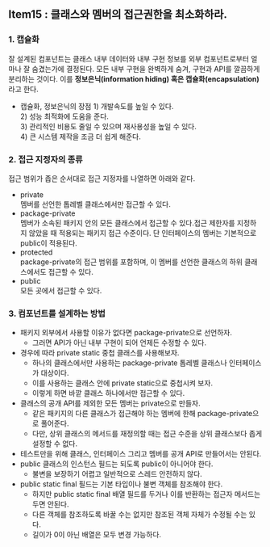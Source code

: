 <h2>Item15 : 클래스와 멤버의 접근권한을 최소화하라.</h2>
<h3>1. 캡슐화</h3>
    
 잘 설계된 컴포넌트는 클래스 내부 데이터와 내부 구현 정보를 외부 컴포넌트로부터 얼마나 잘 숨겼는가에 결정된다. 모든 내부 구현을 완벽하게 숨겨, 구현과 API를 깔끔하게 분리하는 것이다. 이를 **정보은닉(information hiding) 혹은 캡슐화(encapsulation)** 라고 한다. 
    
* 캡슐화, 정보은닉의 장점 
        1) 개발속도를 높일 수 있다.     
        2) 성능 최적화에 도움을 준다.   
        3) 관리적인 비용도 줄일 수 있으며 재사용성을 높일 수 있다.     
        4) 큰 시스템 제작을 조금 더 쉽게 해준다.     
     
    
    

<h3>2. 접근 지정자의 종류</h3>  
    
   접근 범위가 좁은 순서대로 접근 지정자를 나열하면 아래와 같다.     
* private     
   멤버를 선언한 톱레벨 클래스에서만 접근할 수 있다.  
* package-private   
 멤버가 소속된 패키지 안의 모든 클래스에서 접근할 수 있다.접근 제한자를 지정하지 않았을 때 적용되는 패키지 접근 수준이다. 
 단 인터페이스의 멤버는 기본적으로 public이 적용된다.    
* protected    
 package-private의 접근 범위를 포함하며, 이 멤버를 선언한 클래스의 하위 클래스에서도 접근할 수 있다.    
* public      
 모든 곳에서 접근할 수 있다.     
    
     
    
    
<h3>3. 컴포넌트를 설계하는 방법</h3>    
    
  * 패키지 외부에서 사용할 이유가 없다면 package-private으로 선언하자.      
    * 그러면 API가 아닌 내부 구현이 되어 언제든 수정할 수 있다.   
  * 경우에 따라 private static 중첩 클래스를 사용해보자.     
    * 하나의 클래스에서만 사용하는 package-private 톱레벨 클래스나 인터페이스가 대상이다.    
    * 이를 사용하는 클래스 안에 private static으로 중첩시켜 보자.   
    * 이렇게 하면 바깥 클래스 하나에서만 접근할 수 있다.   
  * 클래스의 공개 API를 제외한 모든 멤버는 private으로 만들자.    
    * 같은 패키지의 다른 클래스가 접근해야 하는 멤버에 한해 package-private으로 풀어준다.   
    * 다만, 상위 클래스의 메서드를 재정의할 때는 접근 수준을 상위 클래스보다 좁게 설정할 수 없다.   
  * 테스트만을 위해 클래스, 인터페이스 그리고 멤버를 공개 API로 만들어서는 안된다.   
  * public 클래스의 인스턴스 필드는 되도록 public이 아니어야 한다.   
    * 불변을 보장하기 어렵고 일반적으로 스레드 안전하지 않다.   
  * public static final 필드는 기본 타입이나 불변 객체를 참조해야 한다.   
    * 하지만 public static final 배열 필드를 두거나 이를 반환하는 접근자 메서드는 두면 안된다.   
    * 다른 객체를 참조하도록 바꿀 수는 없지만 참조된 객체 자체가 수정될 수는 있다.   
    * 길이가 0이 아닌 배열은 모두 변경 가능하다.   